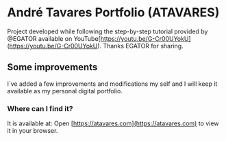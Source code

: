 # André Tavares Portfolio (ATAVARES)

Project developed while following the step-by-step tutorial provided by @EGATOR available on YouTube[https://youtu.be/G-Cr00UYokU] (https://youtu.be/G-Cr00UYokU).
Thanks EGATOR for sharing.

## Some improvements

I´ve added a few improvements and modifications my self and I will keep it available as my personal digital portfolio.

### Where can I find it?

It is available at:
Open [https://atavares.com](https://atavares.com) to view it in your browser.

